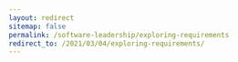 ```yaml
---
layout: redirect
sitemap: false
permalink: /software-leadership/exploring-requirements
redirect_to: /2021/03/04/exploring-requirements/
---
```

